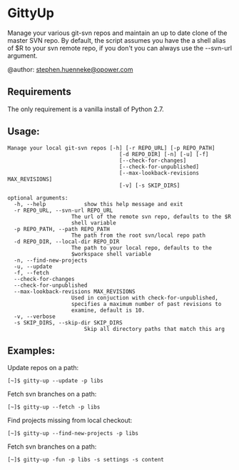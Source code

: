 # GittyUp

Manage your various git-svn repos and maintain an up to date clone of
the master SVN repo. By default, the script assumes you have the a
shell alias of $R to your svn remote repo, if you don't you can always
use the --svn-url argument.

@author: stephen.huenneke@opower.com

## Requirements
The only requirement is a vanilla install of Python 2.7.

## Usage:
    Manage your local git-svn repos [-h] [-r REPO_URL] [-p REPO_PATH]
                                       [-d REPO_DIR] [-n] [-u] [-f]
                                       [--check-for-changes]
                                       [--check-for-unpublished]
                                       [--max-lookback-revisions MAX_REVISIONS]
                                       [-v] [-s SKIP_DIRS]

    optional arguments:
      -h, --help            show this help message and exit
      -r REPO_URL, --svn-url REPO_URL
                        The url of the remote svn repo, defaults to the $R
                        shell variable
      -p REPO_PATH, --path REPO_PATH
                        The path from the root svn/local repo path
      -d REPO_DIR, --local-dir REPO_DIR
                        The path to your local repo, defaults to the
                        $workspace shell variable
      -n, --find-new-projects
      -u, --update
      -f, --fetch
      --check-for-changes
      --check-for-unpublished
      --max-lookback-revisions MAX_REVISIONS
                        Used in conjuction with check-for-unpublished,
                        specifies a maximum number of past revisions to
                        examine, default is 10.
      -v, --verbose
      -s SKIP_DIRS, --skip-dir SKIP_DIRS
                            Skip all directory paths that match this arg

## Examples:

Update repos on a path:

    [~]$ gitty-up --update -p libs

Fetch svn branches on a path:

    [~]$ gitty-up --fetch -p libs

Find projects missing from local checkout:

    [~]$ gitty-up --find-new-projects -p libs

Fetch svn branches on a path:

    [~]$ gitty-up -fun -p libs -s settings -s content
